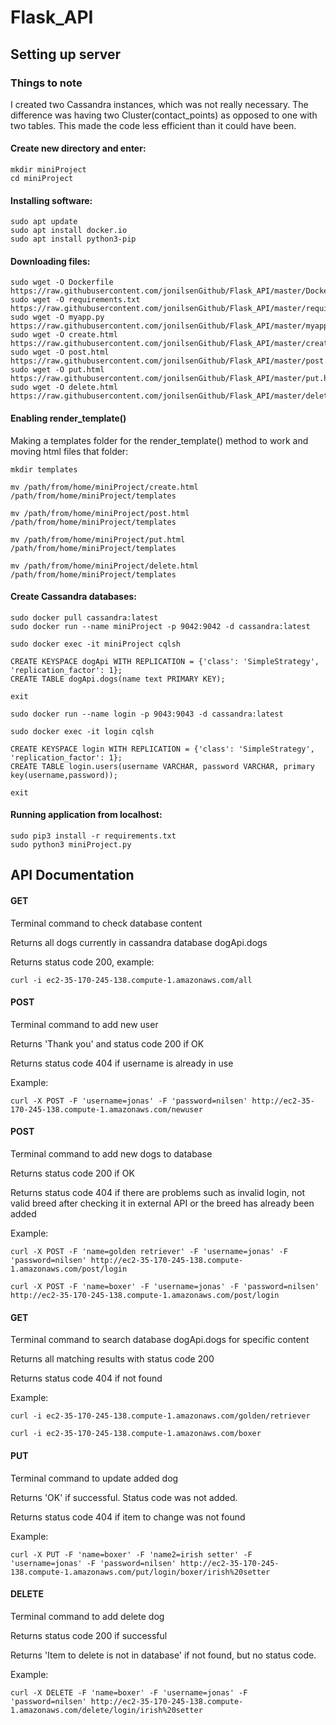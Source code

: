 # Flask_API

## Setting up server

### Things to note

I created two Cassandra instances, which was not really necessary. The difference was having two Cluster(contact_points) as opposed to one with two tables. This made the code less efficient than it could have been.

#### Create new directory and enter:

```
mkdir miniProject
cd miniProject
```

#### Installing software:

````
sudo apt update
sudo apt install docker.io
sudo apt install python3-pip
````

#### Downloading files:

````
sudo wget -O Dockerfile https://raw.githubusercontent.com/jonilsenGithub/Flask_API/master/Dockerfile
sudo wget -O requirements.txt https://raw.githubusercontent.com/jonilsenGithub/Flask_API/master/requirements.txt
sudo wget -O myapp.py https://raw.githubusercontent.com/jonilsenGithub/Flask_API/master/myapp.py
sudo wget -O create.html https://raw.githubusercontent.com/jonilsenGithub/Flask_API/master/create.html
sudo wget -O post.html https://raw.githubusercontent.com/jonilsenGithub/Flask_API/master/post.html
sudo wget -O put.html https://raw.githubusercontent.com/jonilsenGithub/Flask_API/master/put.html
sudo wget -O delete.html https://raw.githubusercontent.com/jonilsenGithub/Flask_API/master/delete.html
````

#### Enabling render_template()

Making a templates folder for the render_template() method to work and moving html files that folder:

```
mkdir templates

mv /path/from/home/miniProject/create.html /path/from/home/miniProject/templates

mv /path/from/home/miniProject/post.html /path/from/home/miniProject/templates

mv /path/from/home/miniProject/put.html /path/from/home/miniProject/templates

mv /path/from/home/miniProject/delete.html /path/from/home/miniProject/templates
```

#### Create Cassandra databases:

```
sudo docker pull cassandra:latest
sudo docker run --name miniProject -p 9042:9042 -d cassandra:latest

sudo docker exec -it miniProject cqlsh

CREATE KEYSPACE dogApi WITH REPLICATION = {'class': 'SimpleStrategy', 'replication_factor': 1};
CREATE TABLE dogApi.dogs(name text PRIMARY KEY);

exit
```

```
sudo docker run --name login -p 9043:9043 -d cassandra:latest

sudo docker exec -it login cqlsh

CREATE KEYSPACE login WITH REPLICATION = {'class': 'SimpleStrategy', 'replication_factor': 1};
CREATE TABLE login.users(username VARCHAR, password VARCHAR, primary key(username,password));

exit
```

#### Running application from localhost:

```
sudo pip3 install -r requirements.txt
sudo python3 miniProject.py
```

## API Documentation

#### GET

Terminal command to check database content

Returns all dogs currently in cassandra database dogApi.dogs

Returns status code 200, example:

```
curl -i ec2-35-170-245-138.compute-1.amazonaws.com/all
```

#### POST

Terminal command to add new user

Returns 'Thank you' and status code 200 if OK 

Returns status code 404 if username is already in use

Example:

```
curl -X POST -F 'username=jonas' -F 'password=nilsen' http://ec2-35-170-245-138.compute-1.amazonaws.com/newuser
```

#### POST

Terminal command to add new dogs to database

Returns status code 200 if OK

Returns status code 404 if there are problems such as invalid login, not valid breed after checking it in external API or the breed has already been added

Example:

```
curl -X POST -F 'name=golden retriever' -F 'username=jonas' -F 'password=nilsen' http://ec2-35-170-245-138.compute-1.amazonaws.com/post/login
```
```
curl -X POST -F 'name=boxer' -F 'username=jonas' -F 'password=nilsen' http://ec2-35-170-245-138.compute-1.amazonaws.com/post/login
```

#### GET

Terminal command to search database dogApi.dogs for specific content

Returns all matching results with status code 200

Returns status code 404 if not found

Example:

```
curl -i ec2-35-170-245-138.compute-1.amazonaws.com/golden/retriever
```

```
curl -i ec2-35-170-245-138.compute-1.amazonaws.com/boxer
```

#### PUT

Terminal command to update added dog

Returns 'OK' if successful. Status code was not added.

Returns status code 404 if item to change was not found

Example:

```
curl -X PUT -F 'name=boxer' -F 'name2=irish setter' -F 'username=jonas' -F 'password=nilsen' http://ec2-35-170-245-138.compute-1.amazonaws.com/put/login/boxer/irish%20setter
```

#### DELETE

Terminal command to add delete dog

Returns status code 200 if successful

Returns 'Item to delete is not in database' if not found, but no status code.

Example:

```
curl -X DELETE -F 'name=boxer' -F 'username=jonas' -F 'password=nilsen' http://ec2-35-170-245-138.compute-1.amazonaws.com/delete/login/irish%20setter
```






